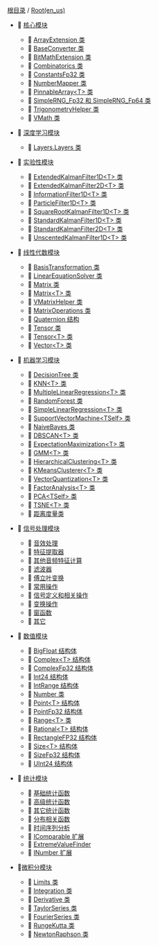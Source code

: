 [根目录](README) / [Root(en_us)](README-en_us)

* :ledger: [核心模块](Module_Core)
  * :bookmark: [ArrayExtension 类](Module_Core#vorcycmathematicsarrayextension-%E7%B1%BB)
  * :bookmark: [BaseConverter 类](Module_Core#vorcycmathematicsbaseconverter-%E7%B1%BB)
  * :bookmark: [BitMathExtension 类](Module_Core#vorcycmathematicsbitmathextension-%E7%B1%BB)
  * :bookmark: [Combinatorics 类](Module_Core#VorcycMathematicsCombinatorics-%E7%B1%BB)
  * :bookmark: [ConstantsFp32 类](/Module_Core#vorcycmathematicsconstantsfp32-%E7%B1%BB)
  * :bookmark: [NumberMapper 类](/Module_Core#vorcycmathematicsnumbermapper-%E7%B1%BB)
  * :bookmark: [PinnableArray&lt;T> 类](/Module_Core#vorcycmathematicspinnablearray-%E7%B1%BB)
  * :bookmark: [SimpleRNG_Fp32 和 SimpleRNG_Fp64 类](/Module_Core#simplerng_fp32-%E5%92%8C-simplerng_fp64-%E7%B1%BB)
  * :bookmark: [TrigonometryHelper 类](/Module_Core#vorcycmathematicstrigonometryhelper-%E7%B1%BB)
  * :bookmark: [VMath 类](/Module_Core#vmath-%E7%B1%BB)

* :ledger: [深度学习模块](/Module_DeepLearning)
  * :bookmark: [Layers.Layers 类](/Module_DeepLearning#vorcycmathematicsdeeplearninglayerslayers-%E7%B1%BB)

* :ledger: [实验性模块](/Module_Experimental)
  * :bookmark: [ExtendedKalmanFilter1D&lt;T> 类](/Module_Experimental#extendedkalmanfilter1dt-%E7%B1%BB)
  * :bookmark: [ExtendedKalmanFilter2D&lt;T> 类](/Module_Experimental#extendedkalmanfilter2dt-%E7%B1%BB)
  * :bookmark: [InformationFilter1D&lt;T> 类](/Module_Experimental#informationfilter1dt-%E7%B1%BB)
  * :bookmark: [ParticleFilter1D&lt;T> 类](/Module_Experimental#particlefilter1dt-%E7%B1%BB)
  * :bookmark: [SquareRootKalmanFilter1D&lt;T> 类](/Module_Experimental#squarerootkalmanfilter1dt-%E7%B1%BB)
  * :bookmark: [StandardKalmanFilter1D&lt;T> 类](/Module_Experimental#standardkalmanfilter1dt-%E7%B1%BB)
  * :bookmark: [StandardKalmanFilter2D&lt;T> 类](/Module_Experimental#standardkalmanfilter2dt-%E7%B1%BB)
  * :bookmark: [UnscentedKalmanFilter1D&lt;T> 类](/Module_Experimental#unscentedkalmanfilter1dt-%E7%B1%BB)

* :ledger: [线性代数模块](/Module_LinearAlgebra)
  * :bookmark: [BasisTransformation 类](/Module_LinearAlgebra#vorcycmathematicslinearalgebrabasistransformation-%E7%B1%BB)
  * :bookmark: [LinearEquationSolver 类](/Module_LinearAlgebra#vorcycmathematicslinearalgebralinearequationsolver-%E7%B1%BB)
  * :bookmark: [Matrix 类](/Module_LinearAlgebra#vorcycmathematicslinearalgebramatrix-%E7%B1%BB)
  * :bookmark: [Matrix&lt;T> 类](/Module_LinearAlgebra#vorcycmathematicslinearalgebramatrixt-%E7%B1%BB)
  * :bookmark: [VMatrixHelper 类](/Module_LinearAlgebra#vorcycmathematicslinearalgebramatrixhelper-%E7%B1%BB)
  * :bookmark: [MatrixOperations 类](/Module_LinearAlgebra#vorcycmathematicslinearalgebramatrixoperations-%E7%B1%BB)
  * :bookmark: [Quaternion 结构](/Module_LinearAlgebra#vorcycmathematicslinearalgebraquaternion-%E7%BB%93%E6%9E%84)
  * :bookmark: [Tensor 类](/Module_LinearAlgebra#vorcycmathematicslinearalgebratensor-%E7%B1%BB)
  * :bookmark: [Tensor&lt;T> 类](/Module_LinearAlgebra#vorcycmathematicslinearalgebratensort-%E7%B1%BB)
  * :bookmark: [Vector&lt;T> 类](/Module_LinearAlgebra#vorcycmathematicslinearalgebravectort-%E7%B1%BB)

* :ledger: [机器学习模块](/Module_MachineLearning)
  * :bookmark: [DecisionTree 类](/Module_MachineLearning#vorcycmathematicsmachinelearningdecisiontree-%E7%B1%BB)
  * :bookmark: [KNN&lt;T> 类](/Module_MachineLearning#vorcycmathematicsmachinelearningknnt-%E7%B1%BB)
  * :bookmark: [MultipleLinearRegression&lt;T> 类](/Module_MachineLearning#vorcycmathematicsmachinelearningmultiplelinearregressiont-%E7%B1%BB)
  * :bookmark: [RandomForest 类](/Module_MachineLearning#vorcycmathematicsmachinelearningrandomforest-%E7%B1%BB)
  * :bookmark: [SimpleLinearRegression&lt;T> 类](/Module_MachineLearning#vorcycmathematicsmachinelearningsimplelinearregressiont-%E7%B1%BB)
  * :bookmark: [SupportVectorMachine&lt;TSelf> 类](/Module_MachineLearning#vorcycmathematicsmachinelearningsupportvectormachinetself-%E7%B1%BB)
  * :bookmark: [NaiveBayes 类](/Module_MachineLearning#vorcycmathematicsmachinelearningclassficationnaivebayes-%E7%B1%BB)
  * :bookmark: [DBSCAN&lt;T> 类](/Module_MachineLearning#vorcycmathematicsmachinelearningclusteringdbscant-%E7%B1%BB)
  * :bookmark: [ExpectationMaximization&lt;T> 类](/Module_MachineLearning#vorcycmathematicsmachinelearningclusteringexpectationmaximizationt-%E7%B1%BB)
  * :bookmark: [GMM&lt;T> 类](/Module_MachineLearning#vorcycmathematicsmachinelearningclusteringgmmt-%E7%B1%BB)
  * :bookmark: [HierarchicalClustering&lt;T> 类](/Module_MachineLearning#vorcycmathematicsmachinelearningclusteringhierarchicalclusteringt-%E7%B1%BB)
  * :bookmark: [KMeansClusterer&lt;T> 类](/Module_MachineLearning#vorcycmathematicsmachinelearningclusteringkmeansclusterert-%E7%B1%BB)
  * :bookmark: [VectorQuantization&lt;T> 类](/Module_MachineLearning#vorcycmathematicsmachinelearningclusteringvectorquantizationt-%E7%B1%BB)
  * :bookmark: [FactorAnalysis&lt;T> 类](/Module_MachineLearning#vorcycmathematicsmachinelearningdimensionalityreductionfactoranalysist-%E7%B1%BB)
  * :bookmark: [PCA&lt;TSelf> 类](/Module_MachineLearning#vorcycmathematicsmachinelearningdimensionalityreductionpcatself-%E7%B1%BB)
  * :bookmark: [TSNE&lt;T> 类](/Module_MachineLearning#vorcycmathematicsmachinelearningdimensionalityreductiontsnet-%E7%B1%BB)
  * :bookmark: [距离度量类](/Module_MachineLearning#%E8%B7%9D%E7%A6%BB%E5%BA%A6%E9%87%8F%E7%B1%BB)

* :ledger: [信号处理模块](/Module_SignalProcessing)
  * :bookmark: [音效处理](/Module_SignalProcessing_Effects)
  * :bookmark: [特征提取器](/Module_SignalProcessing_FeatureExtractors)
  * :bookmark: [其他音频特征计算](/Module_SignalProcessing_Features)
  * :bookmark: [滤波器](/Module_SignalProcessing_Filters)
  * :bookmark: [傅立叶变换](/Module_SignalProcessing_Fourier)
  * :bookmark: [常用操作](/Module_SignalProcessing_Operations)
  * :bookmark: [信号定义和相关操作](/Module_SignalProcessing_Signals)
  * :bookmark: [变换操作](/Module_SignalProcessing_Transforms)
  * :bookmark: [窗函数](/Module_SignalProcessing_Windowing)
  * :bookmark: [其它](/Module_SignalProcessing_Others)

* :ledger: [数值模块](/Module_Numerics)
  * :bookmark: [BigFloat 结构体](/Module_Numerics#1-vorcycmathematicsnumericsbigfloat-%E7%BB%93%E6%9E%84%E4%BD%93)
  * :bookmark: [Complex&lt;T> 结构体](/Module_Numerics#2-vorcycmathematicsnumericscomplext-%E7%BB%93%E6%9E%84%E4%BD%93)
  * :bookmark: [ComplexFp32 结构体](/Module_Numerics#3-vorcycmathematicsnumericscomplexfp32-%E7%BB%93%E6%9E%84%E4%BD%93)
  * :bookmark: [Int24 结构体](/Module_Numerics#4-vorcycmathematicsnumericsint24-%E7%BB%93%E6%9E%84%E4%BD%93)
  * :bookmark: [IntRange 结构体](/Module_Numerics#5-vorcycmathematicsnumericsintrange-%E7%BB%93%E6%9E%84%E4%BD%93)
  * :bookmark: [Number 类](/Module_Numerics#6-vorcycmathematicsnumericsnumber-%E7%B1%BB)
  * :bookmark: [Point&lt;T> 结构体](/Module_Numerics#7-vorcycmathematicsnumericspointt-%E7%BB%93%E6%9E%84%E4%BD%93)
  * :bookmark: [PointFp32 结构体](/Module_Numerics#8-vorcycmathematicsnumericspointfp32-%E7%BB%93%E6%9E%84%E4%BD%93)
  * :bookmark: [Range&lt;T> 类](/Module_Numerics#9-vorcycmathematicsnumericsranget-%E7%B1%BB)
  * :bookmark: [Rational&lt;T> 结构体](/Module_Numerics#10-vorcycmathematicsnumericsrationalt-%E7%BB%93%E6%9E%84%E4%BD%93)
  * :bookmark: [RectangleFP32 结构体](/Module_Numerics#11-vorcycmathematicsnumericsrectanglefp32-%E7%BB%93%E6%9E%84%E4%BD%93)
  * :bookmark: [Size&lt;T> 结构体](/Module_Numerics#12-vorcycmathematicsnumericssizet-%E7%BB%93%E6%9E%84%E4%BD%93)
  * :bookmark: [SizeFp32 结构体](/Module_Numerics#13-vorcycmathematicsnumericssizefp32-%E7%BB%93%E6%9E%84%E4%BD%93)
  * :bookmark: [UInt24 结构体](/Module_Numerics#14-vorcycmathematicsnumericsuint24-%E7%BB%93%E6%9E%84%E4%BD%93)

* :ledger: [统计模块](/Module_Statistics)
  * :bookmark: [基础统计函数](/Module_Statistics_Basic)
  * :bookmark: [高级统计函数](/Module_Statistics_Advanced)
  * :bookmark: [其它统计函数](/Module_Statistics_Others)
  * :bookmark: [分布相关函数](/Module_Statistics_Distribution)
  * :bookmark: [时间序列分析](/Module_Statistics_TimeSeriesAnalysis)
  * :bookmark: [IComparable 扩展](/Module_Statistics_IComparableExtension)
  * :bookmark: [ExtremeValueFinder](/Module_Statistics_ExtremeValueFinder)
  * :bookmark: [INumber 扩展](/Module_Statistics_INumberExtension)

* :ledger:[微积分模块](/Module_Calculus)
  - :bookmark: [Limits 类](Module_Calculus#vorcycmathematicscalculuslimits-类)
  - :bookmark: [Integration 类](Module_Calculus#vorcycmathematicscalculusintegration-类)
  - :bookmark: [Derivative 类](Module_Calculus#vorcycmathematicscalculusderivative-类)
  - :bookmark: [TaylorSeries 类](Module_Calculus#vorcycmathematicscalculusseriestaylorseries-类)
  - :bookmark: [FourierSeries 类](Module_Calculus#vorcycmathematicscalculusseriesfourierseries-类)
  - :bookmark: [RungeKutta 类](Module_Calculus#vorcycmathematicscalculusnumericalmethodsrungekutta-类)
  - :bookmark: [NewtonRaphson 类](Module_Calculus#vorcycmathematicscalculusnumericalmethodsnewtonraphson-类)
